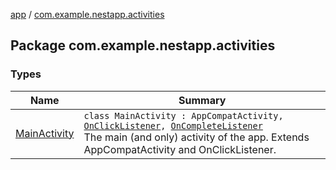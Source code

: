 [app](../index.md) / [com.example.nestapp.activities](./index.md)

## Package com.example.nestapp.activities

### Types

| Name | Summary |
|---|---|
| [MainActivity](-main-activity/index.md) | `class MainActivity : AppCompatActivity, `[`OnClickListener`](https://developer.android.com/reference/android/view/View/OnClickListener.html)`, `[`OnCompleteListener`](../com.example.nestapp.fragments/-password-dialog-fragment/-on-complete-listener/index.md)<br>The main (and only) activity of the app. Extends AppCompatActivity and OnClickListener. |
